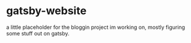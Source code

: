 # gatsby-website

a little placeholder for the bloggin project im working on, mostly figuring some stuff out on gatsby.
